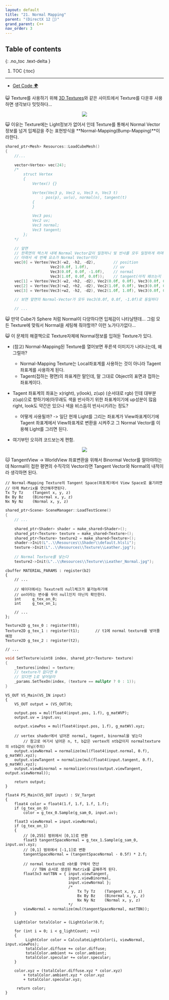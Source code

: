 ```yaml
---
layout: default
title: "21. Normal Mapping"
parent: "(DirectX 12 🌠)"
grand_parent: C++
nav_order: 3
---
```


## Table of contents
{: .no_toc .text-delta }

1. TOC
{:toc}

---

* [Get Code 🌍](https://github.com/taehyung77/DirextX-Example/tree/16)

😺 Texture를 사용하기 위해 [3D Textures](https://3dtextures.me/)와 같은 사이트에서 Texture를 다운후 사용하면 생각보다 밋밋하다...

<p align="center">
  <img src="https://taehyungs-programming-blog.github.io/blog/assets/images/cpp/directx/directx-20-2.png"/>
</p>

😺 이유는 Texture에는 Light정보가 없어서 인데 Texture를 통해서 Normal Vector정보를 넘겨 입체감을 주는 표현방식을 **Normal-Mapping(Bump-Mapping)**이라한다.

```cpp
shared_ptr<Mesh> Resources::LoadCubeMesh()
{
	//...

	vector<Vertex> vec(24);
    /*
        struct Vertex
        {
            Vertex() {}

            Vertex(Vec3 p, Vec2 u, Vec3 n, Vec3 t)
                : pos(p), uv(u), normal(n), tangent(t)
            {
            }

            Vec3 pos;
            Vec2 uv;
            Vec3 normal;
            Vec3 tangent;
        };
    */

	// 앞면
    // 한쪽면의 텍스쳐 내에 Normal Vector값이 일정하니 빛 반사를 모두 일정하게 하며 평면적으로 보이게 된다.
    // 아래서 세 번째 요소가 Normal Vector이다
	vec[0] = Vertex(Vec3(-w2, -h2, -d2),        // position
                    Vec2(0.0f, 1.0f),           // uv
                    Vec3(0.0f, 0.0f, -1.0f),    // normal
                    Vec3(1.0f, 0.0f, 0.0f));    // tangent(아직 왜쓰는지 안나옴.)
	vec[1] = Vertex(Vec3(-w2, +h2, -d2), Vec2(0.0f, 0.0f), Vec3(0.0f, 0.0f, -1.0f), Vec3(1.0f, 0.0f, 0.0f));
	vec[2] = Vertex(Vec3(+w2, +h2, -d2), Vec2(1.0f, 0.0f), Vec3(0.0f, 0.0f, -1.0f), Vec3(1.0f, 0.0f, 0.0f));
	vec[3] = Vertex(Vec3(+w2, -h2, -d2), Vec2(1.0f, 1.0f), Vec3(0.0f, 0.0f, -1.0f), Vec3(1.0f, 0.0f, 0.0f));

    // 보면 앞면의 Normal-Vector가 모두 Vec3(0.0f, 0.0f, -1.0f)로 동일하다

    // ...
```

😺 만약 Cube가 Sphere 처럼 Normal이 다양하다면 입체감이 나타날텐데... 그럼 모든 Texture에 맞춰서 Normal을 세팅해 줘야할까? 이런 노가다가없다...

😺 이 문제의 해결책으로 Texture자체에 Normal정보를 입혀둔 Texture가 있다.

* (참고) Normal-Mapping된 Texture를 열어보면 푸른색 이미지가 나타나는데, 왜 그럴까?
    * Normal-Mapping Texture는 Local좌표계를 사용하는 것이 아니라 Tagent 좌표계를 사용하게 된다.
    * Tagent(접하는 평면)의 좌표계란 말인데, 말 그대로 Object의 표면과 접하는 좌표계이다.

* Tagent 좌표계의 좌표는 x(right), y(look), z(up) (순서대로 rgb) 인데 대부분 z(up)으로 향하기에(아무래도 색을 반사하기 위한 좌표계이기에 up성분이 많음 right, look도 약간은 있으나 색을 비스듬히 반사시키려는 정도?
    * 어떻게 사용될까? -> 일단 현재 Light를 그리는 좌표계가 View좌표계이기에 Tagent 좌표계에서 View좌표계로 변환을 시켜주고 그 Normal Vector를 이용해 Light를 그리면 된다.

* 여기부턴 오히려 코드보는게 편함.

<p align="center">
  <img src="https://taehyungs-programming-blog.github.io/blog/assets/images/cpp/directx/directx-20-1.png"/>
</p>

🐱 TangentView -> WorldView 좌표변환을 위해서 Binormal Vector를 알아야하는데 Normal이 접한 평면의 수직각의 Vector라면 Tangent Vector와 Normal의 내적이라 생각하면 된다.

```
// Normal-Mapping Texture의 Tangent Space(좌표계)에서 View Space로 옮기려면
// 아래 Matrix를 연산해주면된다.
Tx Ty Tz    (Tangent x, y, z)
Bx By Bz    (Binormal x, y, z)
Nx Ny Nz    (Normal x, y, z)
```

```cpp
shared_ptr<Scene> SceneManager::LoadTestScene()
{
	// ...

    shared_ptr<Shader> shader = make_shared<Shader>();
    shared_ptr<Texture> texture = make_shared<Texture>();
    shared_ptr<Texture> texture2 = make_shared<Texture>();
    shader->Init(L"..\\Resources\\Shader\\default.hlsli");
    texture->Init(L"..\\Resources\\Texture\\Leather.jpg");
    
    // Normal Texture를 넣는다
    texture2->Init(L"..\\Resources\\Texture\\Leather_Normal.jpg");
```

```
cbuffer MATERIAL_PARAMS : register(b2)
{
    // ...

    // 쉐이더에서는 Texutre의 null체크가 불가능하기에
    // on이라는 변수를 두어 null인지 아닌지 확인한다.
    int     g_tex_on_0;
    int     g_tex_on_1;

    // ...
};

Texture2D g_tex_0 : register(t0);
Texture2D g_tex_1 : register(t1);       // t1에 normal texture를 넣어줄 예정
Texture2D g_tex_2 : register(t2);

// ...
```

```cpp
void SetTexture(uint8 index, shared_ptr<Texture> texture) 
{ 
    _textures[index] = texture;
    // texture가 없다면 0 
    // 있다면 1로 넣어달라
    _params.SetTexOn(index, (texture == nullptr ? 0 : 1));
}
```

```
VS_OUT VS_Main(VS_IN input)
{
    VS_OUT output = (VS_OUT)0;

    output.pos = mul(float4(input.pos, 1.f), g_matWVP);
    output.uv = input.uv;

    output.viewPos = mul(float4(input.pos, 1.f), g_matWV).xyz;

    // vertex shader에서 넘어온 normal, tagent, binormal을 넣는다
        // 참고로 여기서 넘어온 n, t, b값은 vertex의 ntb값이지 normaltexture의 ntb값이 아님(주의)
    output.viewNormal = normalize(mul(float4(input.normal, 0.f), g_matWV).xyz);
    output.viewTangent = normalize(mul(float4(input.tangent, 0.f), g_matWV).xyz);
    output.viewBinormal = normalize(cross(output.viewTangent, output.viewNormal));

    return output;
}
```

```
float4 PS_Main(VS_OUT input) : SV_Target
{
    float4 color = float4(1.f, 1.f, 1.f, 1.f);
    if (g_tex_on_0)
        color = g_tex_0.Sample(g_sam_0, input.uv);

    float3 viewNormal = input.viewNormal;
    if (g_tex_on_1)
    {
        // [0,255] 범위에서 [0,1]로 변환
        float3 tangentSpaceNormal = g_tex_1.Sample(g_sam_0, input.uv).xyz;
        // [0,1] 범위에서 [-1,1]로 변환
        tangentSpaceNormal = (tangentSpaceNormal - 0.5f) * 2.f;

        // normal texture로 nbt를 구해서 연산
            // TBN 순서로 생성된 Matrix를 곱해주게 된다.
        float3x3 matTBN = { input.viewTangent, 
                            input.viewBinormal, 
                            input.viewNormal };
                            /*
                                Tx Ty Tz    (Tangent x, y, z)
                                Bx By Bz    (Binormal x, y, z)
                                Nx Ny Nz    (Normal x, y, z)
                            */
        viewNormal = normalize(mul(tangentSpaceNormal, matTBN));
    }

    LightColor totalColor = (LightColor)0.f;

    for (int i = 0; i < g_lightCount; ++i)
    {
         LightColor color = CalculateLightColor(i, viewNormal, input.viewPos);
         totalColor.diffuse += color.diffuse;
         totalColor.ambient += color.ambient;
         totalColor.specular += color.specular;
    }

    color.xyz = (totalColor.diffuse.xyz * color.xyz)
        + totalColor.ambient.xyz * color.xyz
        + totalColor.specular.xyz;

     return color;
}
```
